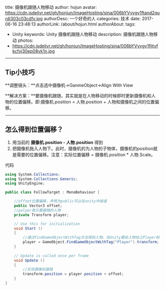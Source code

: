 title: 摄像机跟随人物移动
author: hojun
avatar: https://cdn.jsdelivr.net/gh/honjun/ImageHosting/sina/006bYVyvgy1ftand2qurdj303c03cdfv.jpg
authorDesc: 一个好奇的人
categories: 技术
date: 2017-06-16 23:48:13
authorLink: /about/hojun.html
authorAbout:
tags:
 - Unity
keywords: Unity 摄像机跟随人物移动
description: 摄像机跟随人物移动
photos:
 - https://cdn.jsdelivr.net/gh/honjun/ImageHosting/sina/006bYVyvgy1fljtvfkcfxj30ep08yk1n.jpg
---

## **Tip小技巧**

**调整镜头：**点击选中摄像机->GanmeObject->Align With View

**解决方案：**要摄像机跟随，其实就是在人物移动的时候即时更新摄像机和人物的位置偏移。即:摄像机.position = 人物.position + 人物和摄像机之间的位置偏移。

----------


## **怎么得到位置偏移？**

 1. 用当前的 **摄像机.position - 人物.position** 得到
 2. 把摄像机拖入人物下。此时，摄像机的为人物的子物体，摄像机的position就是需要的位置偏移。注意：实际位置偏移 = 摄像机.position * 人物.Scale。

代码
```cs
using System.Collections;
using System.Collections.Generic;
using UnityEngine;

public class FollowTarget : MonoBehaviour {

    //offset位置偏移，声明为public可以在unity中赋值
    public Vector3 offset;
    //palyer表示要跟随的人物
    private Transform player;

	// Use this for initialization
	void Start ()
    {
        //通过FindGameObjectWithTag方法得到人物。在Unity要给人物加上Player标签（Tag）
        player = GameObject.FindGameObjectWithTag("Player").transform;
	}
	
	// Update is called once per frame
	void Update ()
    {
        //实现摄像机跟随
        transform.position = player.position + offset;
	}
}
```